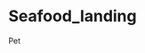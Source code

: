 # Seafood_landing

Pet
<!--//0to1 YouTube
//SCSS JS HTML CSS
//Прописать названия для рыб и взять ////еще разные картинки.  полностью //лендинг с разной информацией.
Popups? Yes or no?

 -->
